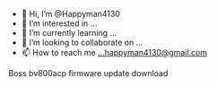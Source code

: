 - 👋 Hi, I’m @Happyman4130
- 👀 I’m interested in ...
- 🌱 I’m currently learning ...
- 💞️ I’m looking to collaborate on ...
- 📫 How to reach me ...happyman4130@gmail.com

<!---
Happyman4130/Happyman4130 is a ✨ special ✨ repository because its `README.md` (this file) appears on your GitHub profile.
You can click the Preview link to take a look at your changes.
--->
Boss bv800acp firmware update download
